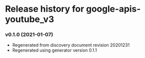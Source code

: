 # Release history for google-apis-youtube_v3

### v0.1.0 (2021-01-07)

* Regenerated from discovery document revision 20201231
* Regenerated using generator version 0.1.1


